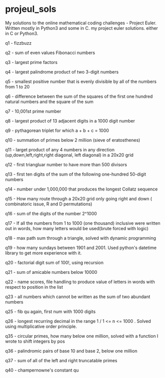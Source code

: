 # projeul_sols
My solutions to the online mathematical coding challenges - Project Euler. Written mostly in Python3 and some in C.
my project euler solutions. either in C or Python3.

q1 - fizzbuzz

q2 - sum of even values Fibonacci numbers

q3 - largest prime factors

q4 - largest palindrome product of two 3-digit numbers

q5 - smallest positive number that is evenly divisible by all of the numbers from 1 to 20

q6 - difference between the sum of the squares of the first one hundred natural numbers and the square of the sum

q7 - 10,001st prime number

q8 - largest product of 13 adjacent digits in a 1000 digit number

q9 - pythagorean triplet for which a + b + c = 1000

q10 - summation of primes below 2 million (sieve of eratosthenes)

q11 - larget product of any 4 numbers in any direction (up,down,left,right,right diagonal, left diagonal) in a 20x20 grid

q12 - first triangluar number to have more than 500 divisors

q13 - first ten digits of the sum of the following one-hundred 50-digit numbers

q14 - number under 1,000,000 that produces the longest Collatz sequence

q15 - How many route through a 20x20 grid only going right and down ( combinatoric issue, R and D permutations)

q16 -  sum of the digits of the number 2^1000

q17 - If all the numbers from 1 to 1000 (one thousand) inclusive were written out in words,
how many letters would be used(brute forced with logic)

q18 - max path sum through a triangle, solved with dynamic programming

q19 - how many sundays between 1901 and 2001. Used python's datetime library to get more experience with it.

q20 - factorial digit sum of 100!, using recursion

q21 - sum of amicable numbers below 10000

q22 - name scores, file handling to produce value of letters in words with respect to position in the list

q23 - all numbers which cannot be written as the sum of two abundant numbers

q25 - fib qu again, first num with 1000 digits

q26 - longest recurring decimal in the range 1 / 1 <= n <= 1000 . Solved using multiplicative order principle.

q35 - circular primes, how many below one million, solved with a function I wrote to shift integers by pos

q36 - palindromic pairs of base 10 and base 2, below one million

q37 - sum of all of the left and right truncatable primes

q40 - champernowne's constant qu
